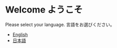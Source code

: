 # Welcome ようこそ

Please select your language. 言語をお選びください。

* [English](https://joholabhq.gitbook.io/docs/v/en/)
* [日本語](https://joholabhq.gitbook.io/docs/v/ja/)

